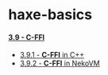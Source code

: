 haxe-basics
=========================

#### [3.9 - **C-FFI**](.)
* [3.9.1 - **C-FFI** in C++](./3.9.1_CPP/Source/Main.hx)
* [3.9.2 - **C-FFI** in NekoVM](./3.9.2_NekoVM/Source/Main.hx)